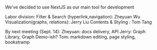 We've decided to use NextJS as our main tool for development

Labor division:
Filter & Search (hyperlink,navigation): Zheyuan Wu
Visualization(graphs, relations): Jerry Liu
Contents & Styling : Tom Tang


By next meeting (Sept. 14): 
Zheyuan: docs delivery, API
Jerry: Graph Library, Graph Demo-ish?
Tom: markdown editing, page styling, bookstramp
